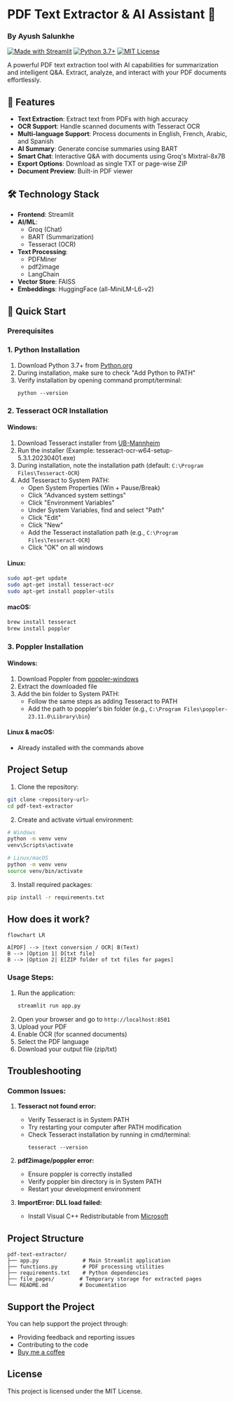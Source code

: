 # PDF Text Extractor & AI Assistant 🚀
### By Ayush Salunkhe

[![Made with Streamlit](https://static.streamlit.io/badges/streamlit_badge_black_white.svg)](https://streamlit.io)
[![Python 3.7+](https://img.shields.io/badge/python-3.7+-blue.svg)](https://www.python.org/downloads/)
[![MIT License](https://img.shields.io/badge/license-MIT-green.svg)](https://opensource.org/licenses/MIT)

A powerful PDF text extraction tool with AI capabilities for summarization and intelligent Q&A. Extract, analyze, and interact with your PDF documents effortlessly.

## 🎯 Features

- **Text Extraction**: Extract text from PDFs with high accuracy
- **OCR Support**: Handle scanned documents with Tesseract OCR
- **Multi-language Support**: Process documents in English, French, Arabic, and Spanish
- **AI Summary**: Generate concise summaries using BART
- **Smart Chat**: Interactive Q&A with documents using Groq's Mixtral-8x7B
- **Export Options**: Download as single TXT or page-wise ZIP
- **Document Preview**: Built-in PDF viewer

## 🛠️ Technology Stack

- **Frontend**: Streamlit
- **AI/ML**: 
  - Groq (Chat)
  - BART (Summarization)
  - Tesseract (OCR)
- **Text Processing**: 
  - PDFMiner
  - pdf2image
  - LangChain
- **Vector Store**: FAISS
- **Embeddings**: HuggingFace (all-MiniLM-L6-v2)

## 🚀 Quick Start

### Prerequisites

### 1. Python Installation
1. Download Python 3.7+ from [Python.org](https://www.python.org/downloads/)
2. During installation, make sure to check "Add Python to PATH"
3. Verify installation by opening command prompt/terminal:
   ```
   python --version
   ```

### 2. Tesseract OCR Installation

#### Windows:
1. Download Tesseract installer from [UB-Mannheim](https://github.com/UB-Mannheim/tesseract/wiki)
2. Run the installer (Example: tesseract-ocr-w64-setup-5.3.1.20230401.exe)
3. During installation, note the installation path (default: `C:\Program Files\Tesseract-OCR`)
4. Add Tesseract to System PATH:
   - Open System Properties (Win + Pause/Break)
   - Click "Advanced system settings"
   - Click "Environment Variables"
   - Under System Variables, find and select "Path"
   - Click "Edit"
   - Click "New"
   - Add the Tesseract installation path (e.g., `C:\Program Files\Tesseract-OCR`)
   - Click "OK" on all windows

#### Linux:
```bash
sudo apt-get update
sudo apt-get install tesseract-ocr
sudo apt-get install poppler-utils
```

#### macOS:
```bash
brew install tesseract
brew install poppler
```

### 3. Poppler Installation

#### Windows:
1. Download Poppler from [poppler-windows](https://github.com/oschwartz10612/poppler-windows/releases/)
2. Extract the downloaded file
3. Add the bin folder to System PATH:
   - Follow the same steps as adding Tesseract to PATH
   - Add the path to poppler's bin folder (e.g., `C:\Program Files\poppler-23.11.0\Library\bin`)

#### Linux & macOS:
- Already installed with the commands above

## Project Setup

1. Clone the repository:
```bash
git clone <repository-url>
cd pdf-text-extractor
```

2. Create and activate virtual environment:
```bash
# Windows
python -m venv venv
venv\Scripts\activate

# Linux/macOS
python -m venv venv
source venv/bin/activate
```

3. Install required packages:
```bash
pip install -r requirements.txt
```

## How does it work?

```mermaid
flowchart LR

A[PDF] --> |text conversion / OCR| B(Text)
B --> |Option 1| D[txt file]
B --> |Option 2| E[ZIP folder of txt files for pages]
```

### Usage Steps:
1. Run the application:
   ```bash
   streamlit run app.py
   ```
2. Open your browser and go to `http://localhost:8501`
3. Upload your PDF
4. Enable OCR (for scanned documents)
5. Select the PDF language
6. Download your output file (zip/txt)

## Troubleshooting

### Common Issues:

1. **Tesseract not found error:**
   - Verify Tesseract is in System PATH
   - Try restarting your computer after PATH modification
   - Check Tesseract installation by running in cmd/terminal:
     ```
     tesseract --version
     ```

2. **pdf2image/poppler error:**
   - Ensure poppler is correctly installed
   - Verify poppler bin directory is in System PATH
   - Restart your development environment

3. **ImportError: DLL load failed:**
   - Install Visual C++ Redistributable from [Microsoft](https://learn.microsoft.com/en-US/cpp/windows/latest-supported-vc-redist)

## Project Structure
```
pdf-text-extractor/
├── app.py              # Main Streamlit application
├── functions.py        # PDF processing utilities
├── requirements.txt    # Python dependencies
├── file_pages/        # Temporary storage for extracted pages
└── README.md          # Documentation
```

## Support the Project
You can help support the project through:
- Providing feedback and reporting issues
- Contributing to the code
- [Buy me a coffee](https://www.buymeacoffee.com/ayush05)

## License
This project is licensed under the MIT License.

